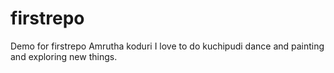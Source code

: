 # firstrepo
Demo for firstrepo
Amrutha koduri I love to do kuchipudi dance and painting and exploring new things.
